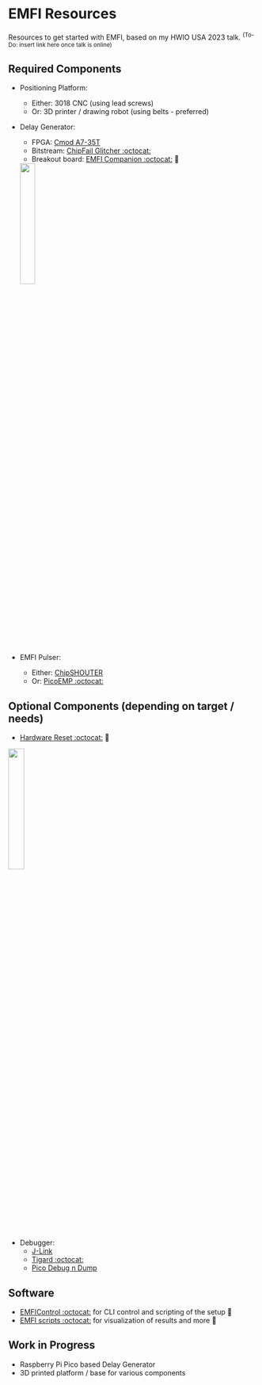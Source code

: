 # EMFI Resources
Resources to get started with EMFI, based on my HWIO USA 2023 talk.
<sup>(To-Do: insert link here once talk is online)</sup> 

## Required Components
* Positioning Platform:
  * Either: 3018 CNC (using lead screws)
  * Or: 3D printer / drawing robot (using belts - preferred)

* Delay Generator:
  * FPGA: [Cmod A7-35T](https://digilent.com/shop/cmod-a7-35t-breadboardable-artix-7-fpga-module/)
  * Bitstream: [ChipFail Glitcher :octocat:](https://github.com/unixb0y/chipfail-glitcher)
  * Breakout board: [EMFI Companion :octocat:](https://github.com/unixb0y) :construction:
  <img src="https://github.com/unixb0y/EMFI-Resources/assets/6874233/38f7bf57-9268-4e78-bea2-5d4ce9be5e0c" width="25%"/>

* EMFI Pulser:
  * Either: [ChipSHOUTER](https://www.newae.com/chipshouter)
  * Or: [PicoEMP :octocat:](https://github.com/newaetech/chipshouter-picoemp)

## Optional Components (depending on target / needs)
* [Hardware Reset :octocat:](https://github.com/unixb0y) :construction:
<img src="https://github.com/unixb0y/EMFI-Resources/assets/6874233/38e8bda0-f81b-46fc-ad63-7130ab995daa" width="25%"/>

* Debugger:
  * [J-Link](https://www.segger.com/products/debug-probes/j-link/)
  * [Tigard :octocat:](https://github.com/tigard-tools/tigard)
  * [Pico Debug n Dump](https://stacksmashing.gumroad.com/l/picodnd)

## Software
* [EMFIControl :octocat:](https://github.com/unixb0y) for CLI control and scripting of the setup :construction:
* [EMFI scripts :octocat:](https://github.com/unixb0y) for visualization of results and more :construction:

## Work in Progress
* Raspberry Pi Pico based Delay Generator
* 3D printed platform / base for various components
